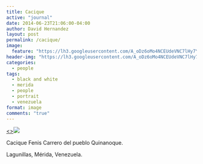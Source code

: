 ```yaml
---
title: Cacique
active: "journal"
date: 2014-06-23T21:06:00-04:00
author: David Hernandez
layout: post
permalink: /cacique/
image: 
  feature: "https://lh3.googleusercontent.com/A_oDz6oMo4NCEUdeVNC7lHy7Y4cnBwcVN5fG1siU3tivop6JCdxm17XzfN8GXnuTeEiSHTYsi9gxjPR-mpS90gX0-nJrJLbfAAK6QJK9fxFTSuetFjDPWzBbI4sRY-vJuoa4C8Tf9IwImpjKjSuCZlj_glKS3bH9_GPO1AqIFq7tlKsqlWlAEp_CT0r1sQXYihNkxBb0CtycD01f-3amE64HHBk4IUmzgt84LEgWfIRHzz-j4J5f1msDGu0rnCSbxETUD7rDml3WZscZAOCEoQfGAnn65XKQOMfJlQMBKIvl9CCHgxmxpcMvhQ3MDQI8ER18st_5vCcyqe--dC_Fxq6d3-gmXL0QN3GhMP7h9ujv6i6yrC4zEojZaeAWIWq4SNbFvqGnKauKbjq7yDR9mbpfTMBz1egF3Tv2GKmxQBApvM_ap9ge19sZeCftxbIzXaLJF8qc-1P9aXn7Bv8SP9CJMyspllv7BC_l_Zar7HpsOQA_rEym8BZwbmda-R3fDTcc91k_oEFsbanJXCN-q4tRY0zM62O1Gc4xaps9Qk9zSSj_v3B-uGspStRsqtTOcvcHJ3cH-5lTppnqd46E-hiqbqIPfVmBVyqODZghcvnl-Q=w1063-h711-no"
header-img: "https://lh3.googleusercontent.com/A_oDz6oMo4NCEUdeVNC7lHy7Y4cnBwcVN5fG1siU3tivop6JCdxm17XzfN8GXnuTeEiSHTYsi9gxjPR-mpS90gX0-nJrJLbfAAK6QJK9fxFTSuetFjDPWzBbI4sRY-vJuoa4C8Tf9IwImpjKjSuCZlj_glKS3bH9_GPO1AqIFq7tlKsqlWlAEp_CT0r1sQXYihNkxBb0CtycD01f-3amE64HHBk4IUmzgt84LEgWfIRHzz-j4J5f1msDGu0rnCSbxETUD7rDml3WZscZAOCEoQfGAnn65XKQOMfJlQMBKIvl9CCHgxmxpcMvhQ3MDQI8ER18st_5vCcyqe--dC_Fxq6d3-gmXL0QN3GhMP7h9ujv6i6yrC4zEojZaeAWIWq4SNbFvqGnKauKbjq7yDR9mbpfTMBz1egF3Tv2GKmxQBApvM_ap9ge19sZeCftxbIzXaLJF8qc-1P9aXn7Bv8SP9CJMyspllv7BC_l_Zar7HpsOQA_rEym8BZwbmda-R3fDTcc91k_oEFsbanJXCN-q4tRY0zM62O1Gc4xaps9Qk9zSSj_v3B-uGspStRsqtTOcvcHJ3cH-5lTppnqd46E-hiqbqIPfVmBVyqODZghcvnl-Q=w1063-h711-no"
categories:
  - people
tags:
  - black and white
  - merida
  - people
  - portrait
  - venezuela
format: image
comments: "true"
---
```

<a href="https://lh3.googleusercontent.com/A_oDz6oMo4NCEUdeVNC7lHy7Y4cnBwcVN5fG1siU3tivop6JCdxm17XzfN8GXnuTeEiSHTYsi9gxjPR-mpS90gX0-nJrJLbfAAK6QJK9fxFTSuetFjDPWzBbI4sRY-vJuoa4C8Tf9IwImpjKjSuCZlj_glKS3bH9_GPO1AqIFq7tlKsqlWlAEp_CT0r1sQXYihNkxBb0CtycD01f-3amE64HHBk4IUmzgt84LEgWfIRHzz-j4J5f1msDGu0rnCSbxETUD7rDml3WZscZAOCEoQfGAnn65XKQOMfJlQMBKIvl9CCHgxmxpcMvhQ3MDQI8ER18st_5vCcyqe--dC_Fxq6d3-gmXL0QN3GhMP7h9ujv6i6yrC4zEojZaeAWIWq4SNbFvqGnKauKbjq7yDR9mbpfTMBz1egF3Tv2GKmxQBApvM_ap9ge19sZeCftxbIzXaLJF8qc-1P9aXn7Bv8SP9CJMyspllv7BC_l_Zar7HpsOQA_rEym8BZwbmda-R3fDTcc91k_oEFsbanJXCN-q4tRY0zM62O1Gc4xaps9Qk9zSSj_v3B-uGspStRsqtTOcvcHJ3cH-5lTppnqd46E-hiqbqIPfVmBVyqODZghcvnl-Q=w1063-h711-no" class="popup"  title="Cacique" data-caption="© 2014 by David Hernández"><><img src="https://lh3.googleusercontent.com/A_oDz6oMo4NCEUdeVNC7lHy7Y4cnBwcVN5fG1siU3tivop6JCdxm17XzfN8GXnuTeEiSHTYsi9gxjPR-mpS90gX0-nJrJLbfAAK6QJK9fxFTSuetFjDPWzBbI4sRY-vJuoa4C8Tf9IwImpjKjSuCZlj_glKS3bH9_GPO1AqIFq7tlKsqlWlAEp_CT0r1sQXYihNkxBb0CtycD01f-3amE64HHBk4IUmzgt84LEgWfIRHzz-j4J5f1msDGu0rnCSbxETUD7rDml3WZscZAOCEoQfGAnn65XKQOMfJlQMBKIvl9CCHgxmxpcMvhQ3MDQI8ER18st_5vCcyqe--dC_Fxq6d3-gmXL0QN3GhMP7h9ujv6i6yrC4zEojZaeAWIWq4SNbFvqGnKauKbjq7yDR9mbpfTMBz1egF3Tv2GKmxQBApvM_ap9ge19sZeCftxbIzXaLJF8qc-1P9aXn7Bv8SP9CJMyspllv7BC_l_Zar7HpsOQA_rEym8BZwbmda-R3fDTcc91k_oEFsbanJXCN-q4tRY0zM62O1Gc4xaps9Qk9zSSj_v3B-uGspStRsqtTOcvcHJ3cH-5lTppnqd46E-hiqbqIPfVmBVyqODZghcvnl-Q=w1063-h711-no"></a>


Cacique Fenis Carrero del pueblo Quinanoque.

Lagunillas, Mérida, Venezuela.
